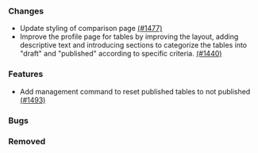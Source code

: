 ### Changes

- Update styling of comparison page [(#1477)](https://github.com/OpenEnergyPlatform/oeplatform/pull/1477)
- Improve the profile page for tables by improving the layout, adding descriptive text and introducing sections to categorize the tables into "draft" and "published" according to specific criteria. [(#1440)](https://github.com/OpenEnergyPlatform/oeplatform/pull/1440)

### Features

- Add management command to reset published tables to not published [(#1493)](https://github.com/OpenEnergyPlatform/oeplatform/pull/1493)

### Bugs

### Removed
